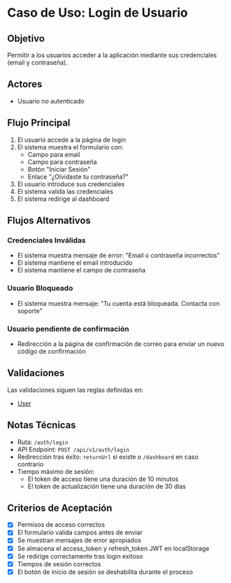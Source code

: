 # Caso de Uso: Login de Usuario

## Objetivo

Permitir a los usuarios acceder a la aplicación mediante sus credenciales (email y contraseña).

## Actores

- Usuario no autenticado

## Flujo Principal

1. El usuario accede a la página de login
2. El sistema muestra el formulario con:
   - Campo para email
   - Campo para contraseña
   - Botón "Iniciar Sesión"
   - Enlace "¿Olvidaste tu contraseña?"
3. El usuario introduce sus credenciales
4. El sistema valida las credenciales
5. El sistema redirige al dashboard

## Flujos Alternativos

### Credenciales Inválidas

- El sistema muestra mensaje de error: "Email o contraseña incorrectos"
- El sistema mantiene el email introducido
- El sistema mantiene el campo de contraseña

### Usuario Bloqueado

- El sistema muestra mensaje: "Tu cuenta está bloqueada. Contacta con soporte"

### Usuario pendiente de confirmación

- Redirección a la página de confirmación de correo para enviar un nuevo código de confirmación

## Validaciones

Las validaciones siguen las reglas definidas en:

- [User](../../domain/users/user.md)

## Notas Técnicas

- Ruta: `/auth/login`
- API Endpoint: `POST /api/v1/auth/login`
- Redirección tras éxito: `returnUrl` si existe o `/dashboard` en caso contrario
- Tiempo máximo de sesión:
  - El token de acceso tiene una duración de 10 minutos
  - El token de actualización tiene una duración de 30 días

## Criterios de Aceptación

- [x] Permisos de acceso correctos
- [x] El formulario valida campos antes de enviar
- [x] Se muestran mensajes de error apropiados
- [x] Se almacena el access_token y refresh_token JWT en localStorage
- [x] Se redirige correctamente tras login exitoso
- [x] Tiempos de sesión correctos
- [x] El botón de inicio de sesión se deshabilita durante el proceso
